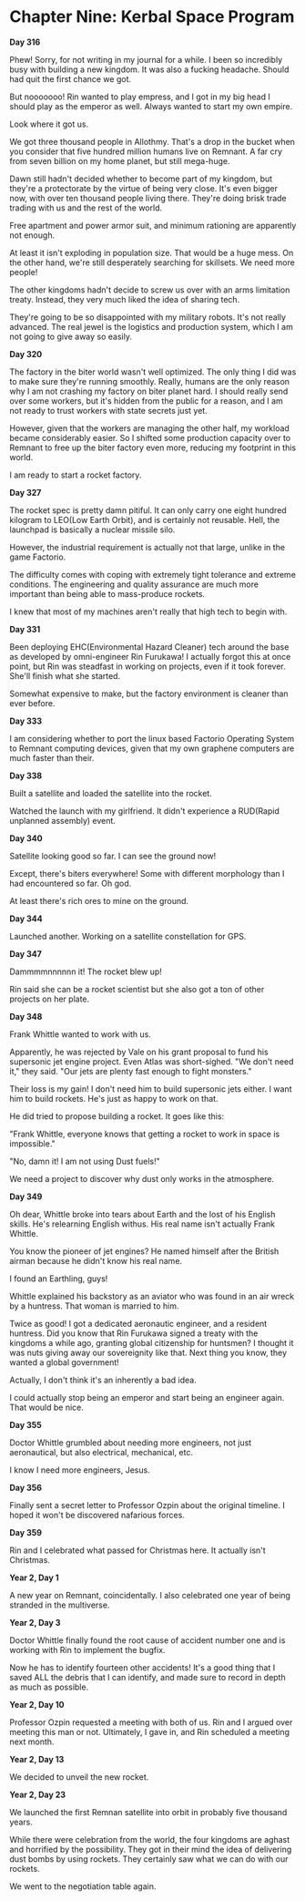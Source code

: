 # Chapter Nine: Kerbal Space Program

**Day 316**

Phew! Sorry, for not writing in my journal for a while. I been so incredibly busy with building a new kingdom. It was also a fucking headache. Should had quit the first chance we got.

But nooooooo! Rin wanted to play empress, and I got in my big head I should play as the emperor as well. Always wanted to start my own empire.

Look where it got us.

We got three thousand people in Allothmy. That's a drop in the bucket when you consider that five hundred million humans live on Remnant. A far cry from seven billion on my home planet, but still mega-huge.

Dawn still hadn't decided whether to become part of my kingdom, but they're a protectorate by the virtue of being very close. It's even bigger now, with over ten thousand people living there. They're doing brisk trade trading with us and the rest of the world.

Free apartment and power armor suit, and minimum rationing are apparently not enough.

At least it isn't exploding in population size. That would be a huge mess. On the other hand, we're still desperately searching for skillsets. We need more people!

The other kingdoms hadn't decide to screw us over with an arms limitation treaty. Instead, they very much liked the idea of sharing tech.

They're going to be so disappointed with my military robots. It's not really advanced. The real jewel is the logistics and production system, which I am not going to give away so easily.

**Day 320**

The factory in the biter world wasn't well optimized. The only thing I did was to make sure they're running smoothly. Really, humans are the only reason why I am not crashing my factory on biter planet hard. I should really send over some workers, but it's hidden from the public for a reason, and I am not ready to trust workers with state secrets just yet.

However, given that the workers are managing the other half, my workload became considerably easier. So I shifted some production capacity over to Remnant to free up the biter factory even more, reducing my footprint in this world.

I am ready to start a rocket factory.

**Day 327**

The rocket spec is pretty damn pitiful. It can only carry one eight hundred kilogram to LEO(Low Earth Orbit), and is certainly not reusable. Hell, the launchpad is basically a nuclear missile silo.

However, the industrial requirement is actually not that large, unlike in the game Factorio.

The difficulty comes with coping with extremely tight tolerance and extreme conditions. The engineering and quality assurance are much more important than being able to mass-produce rockets.

I knew that most of my machines aren't really that high tech to begin with.

**Day 331**

Been deploying EHC(Environmental Hazard Cleaner) tech around the base as developed by omni-engineer Rin Furukawa! I actually forgot this at once point, but Rin was steadfast in working on projects, even if it took forever. She'll finish what she started.

Somewhat expensive to make, but the factory environment is cleaner than ever before.

**Day 333**

I am considering whether to port the linux based Factorio Operating System to Remnant computing devices, given that my own graphene computers are much faster than their.

**Day 338**

Built a satellite and loaded the satellite into the rocket.

Watched the launch with my girlfriend. It didn't experience a RUD(Rapid unplanned assembly) event.

**Day 340**

Satellite looking good so far. I can see the ground now!

Except, there's biters everywhere! Some with different morphology than I had encountered so far. Oh god.

At least there's rich ores to mine on the ground.

**Day 344**

Launched another. Working on a satellite constellation for GPS.

**Day 347**

Dammmmnnnnnn it! The rocket blew up!

Rin said she can be a rocket scientist but she also got a ton of other projects on her plate.

**Day 348**

Frank Whittle wanted to work with us.

Apparently, he was rejected by Vale on his grant proposal to fund his supersonic jet engine project. Even Atlas was short-sighed. "We don't need it," they said. "Our jets are plenty fast enough to fight monsters."

Their loss is my gain! I don't need him to build supersonic jets either. I want him to build rockets. He's just as happy to work on that.

He did tried to propose building a rocket. It goes like this:

"Frank Whittle, everyone knows that getting a rocket to work in space is impossible."

"No, damn it! I am not using Dust fuels!"

We need a project to discover why dust only works in the atmosphere.

**Day 349**

Oh dear, Whittle broke into tears about Earth and the lost of his English skills. He's relearning English withus. His real name isn't actually Frank Whittle.

You know the pioneer of jet engines? He named himself after the British airman because he didn't know his real name.

I found an Earthling, guys!

Whittle explained his backstory as an aviator who was found in an air wreck by a huntress. That woman is married to him.

Twice as good! I got a dedicated aeronautic engineer, and a resident huntress. Did you know that Rin Furukawa signed a treaty with the kingdoms a while ago, granting global citizenship for huntsmen? I thought it was nuts giving away our sovereignity like that. Next thing you know, they wanted a global government!

Actually, I don't think it's an inherently a bad idea.

I could actually stop being an emperor and start being an engineer again. That would be nice.

**Day 355**

Doctor Whittle grumbled about needing more engineers, not just aeronautical, but also electrical, mechanical, etc.

I know I need more engineers, Jesus.

**Day 356**

Finally sent a secret letter to Professor Ozpin about the original timeline. I hoped it won't be discovered nafarious forces.

**Day 359**

Rin and I celebrated what passed for Christmas here. It actually isn't Christmas.

**Year 2, Day 1**

A new year on Remnant, coincidentally. I also celebrated one year of being stranded in the multiverse.

**Year 2, Day 3**

Doctor Whittle finally found the root cause of accident number one and is working with Rin to implement the bugfix.

Now he has to identify fourteen other accidents! It's a good thing that I saved ALL the debris that I can identify, and made sure to record in depth as much as possible.

**Year 2, Day 10**

Professor Ozpin requested a meeting with both of us. Rin and I argued over meeting this man or not. Ultimately, I gave in, and Rin scheduled a meeting next month.

**Year 2, Day 13**

We decided to unveil the new rocket.

**Year 2, Day 23**

We launched the first Remnan satellite into orbit in probably five thousand years.

While there were celebration from the world, the four kingdoms are aghast and horrified by the possibility. They got in their mind the idea of delivering dust bombs by using rockets. They certainly saw what we can do with our rockets.

We went to the negotiation table again.
